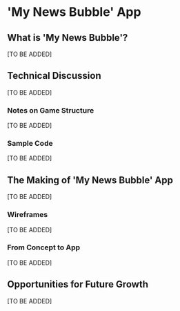 # 'My News Bubble' App

## What is 'My News Bubble'?

[TO BE ADDED]

## Technical Discussion

[TO BE ADDED]

### Notes on Game Structure

[TO BE ADDED]

### Sample Code

[TO BE ADDED]

## The Making of 'My News Bubble' App

[TO BE ADDED]

### Wireframes

[TO BE ADDED]

### From Concept to App

[TO BE ADDED]

## Opportunities for Future Growth

[TO BE ADDED]
